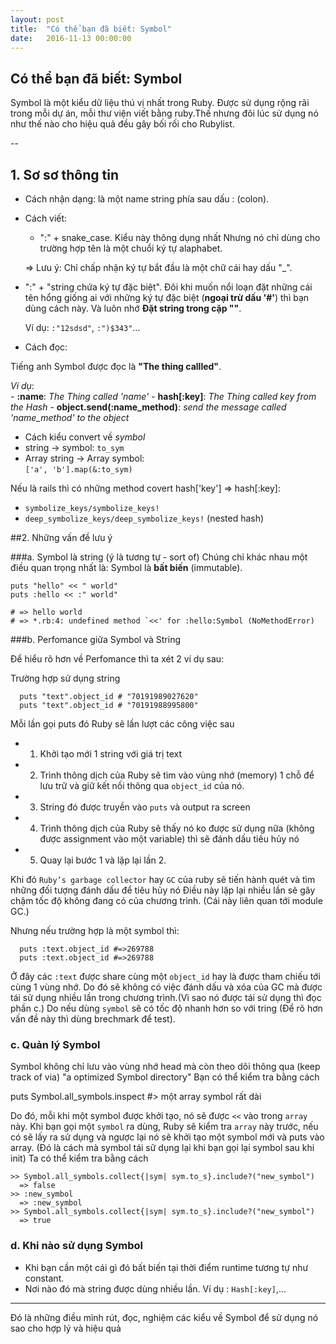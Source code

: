 ```yaml
---
layout: post
title:  "Có thể bạn đã biết: Symbol"
date:   2016-11-13 00:00:00
---
```


Có thể bạn đã biết: Symbol
---

   Symbol là một kiểu dữ liệu thú vị nhất trong Ruby. Được sử dụng rộng rãi trong mỗi dự án, mỗi thư viện viết bằng ruby.Thế nhưng đôi lúc sử dụng nó như thế nào cho hiệu quả đều gây bối rối cho Rubylist.

--

## 1. Sơ sơ thông tin
 - Cách nhận dạng: là một name string phía sau dấu : (colon).
 - Cách viết:
   + ":" + snake_case.
   Kiểu này thông dụng nhất Nhưng nó chỉ dùng cho trường hợp tên là một chuổi  ký tự alaphabet.
   
    => Lưu ý: Chỉ chấp nhận ký tự bắt đầu là một chữ cái hay dấu "_".
 
  + ":" + "string chứa ký tự đặc biệt".
 Đôi khi muốn nổi loạn đặt những cái tên hổng giống ai với những ký tự đặc biệt (**ngoại trừ dấu '#'**) thì bạn dùng cách này. Và luôn nhớ **Đặt string trong cặp ""**.
 
    Ví dụ: `:"12sdsd"`, `:")$343"`... 
 - Cách đọc: 
 
 Tiếng anh Symbol được đọc là **"The thing callled"**.
   
   *Ví dụ*:  
     - **:name**: *The Thing called 'name'*
     - **hash[:key]**: *The Thing called key from the Hash*
     - **object.send(:name_method)**: *send the message called 'name_method' to the object*
- Cách kiểu convert về *symbol*
 - string -> symbol: `to_sym`
 - Array string -> Array symbol:  
   `['a', 'b'].map(&:to_sym)`
   
 Nếu là rails thì có những method covert hash['key'] => hash[:key]:  
  - `symbolize_keys/symbolize_keys!`
  - `deep_symbolize_keys/deep_symbolize_keys!` (nested hash)

##2. Những vấn đề lưu ý

###a. Symbol là string (ý là tương tự - sort of)
Chúng chỉ khác nhau một điều quan trọng nhất là: Symbol là **bất biến** (immutable).

  ```
  puts "hello" << " world"
  puts :hello << :" world" 
 
  # => hello world
  # => *.rb:4: undefined method `<<' for :hello:Symbol (NoMethodError)
  ```

###b. Perfomance giữa Symbol và String

Để hiểu rõ hơn về Perfomance thì ta xét 2 ví dụ sau: 
 
Trường hợp sử dụng string

  ```
    puts "text".object_id # "70191989027620"
    puts "text".object_id # "70191988995800"
  ```

Mỗi lần gọi puts đó Ruby sẽ lần lượt các công việc sau

- 1. Khởi tạo mới 1 string với giá trị  text
- 2. Trình thông dịch của Ruby sẽ tìm vào vùng nhớ (memory) 1 chỗ để lưu trữ và giữ kết nối thông qua `object_id` của nó.
- 3. String đó được truyền vào `puts` và output ra screen
- 4. Trình thông dịch của Ruby sẽ thấy nó ko được sử dụng nữa (không được assignment vào một variable) thì sẽ đánh dấu tiêu hủy nó
- 5. Quay lại bước 1 và lặp lại lần 2.

Khi đó `Ruby’s garbage collector` hay `GC` của ruby sẽ tiến hành quét và tìm những đối tượng đánh dấu để tiêu hủy nó
Điều này lặp lại nhiều lần sẽ gây chậm tốc độ không đang có của chương trình. (Cái này liên quan tới module GC.)

Nhưng nếu trường hợp là một symbol thì:

```
  puts :text.object_id #=>269788
  puts :text.object_id #=>269788
```
Ở đây các `:text` được share cùng một `object_id` hay là được tham chiếu tới cùng 1 vùng nhớ. Do đó sẽ không có việc đánh dấu và xóa của GC mà được tái sử dụng nhiều lần trong chương trình.(Vì sao nó được tái sử dụng thì đọc phần c.)
Do nếu dùng `symbol` sẽ có tốc độ nhanh hơn so với tring
(Để rõ hơn vấn đề này thì dùng brechmark để test).

### c. Quản lý Symbol
 
Symbol không chỉ lưu vào vùng nhớ head mà còn theo dõi thông qua (keep track of via) "a optimized Symbol directory"
Bạn có thể kiểm tra bằng cách

  puts Symbol.all_symbols.inspect #> một array symbol rất dài

Do đó, mỗi khi một symbol được khởi tạo, nó sẽ được `<<` vào trong `array` này.
Khi bạn gọi một `symbol` ra dùng, Ruby sẽ kiểm tra `array` này trước, nếu có sẽ lấy ra sử dụng và ngược lại nó sẽ khởi tạo một symbol mới và puts vào array.
(Đó là cách mà symbol tái sữ dụng lại khi bạn gọi lại symbol sau khi init)
Ta có thể kiểm tra bằng cách

```
>> Symbol.all_symbols.collect{|sym| sym.to_s}.include?("new_symbol")
  => false
>> :new_symbol
  => :new_symbol
>> Symbol.all_symbols.collect{|sym| sym.to_s}.include?("new_symbol")
  => true
```

### d. Khi nào sử dụng Symbol
 - Khi bạn cần một cái gì đó bất biến tại thời điểm runtime tương tự như constant.
 - Nơi nào đó mà string được dùng nhiều lần.
Ví dụ : `Hash[:key]`,...  

---
Đó là những điều mình rút, đọc, nghiệm các kiểu về Symbol để sử dụng nó sao cho hợp lý và hiệu quả